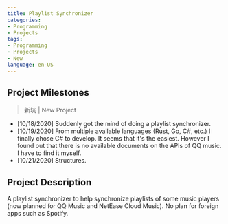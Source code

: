 ```yaml
---
title: Playlist Synchronizer
categories: 
- Programming
- Projects
tags:
- Programming
- Projects
- New
language: en-US
---
```


## Project Milestones

> 新坑 | New Project

- [10/18/2020] Suddenly got the mind of doing a playlist synchronizer.
- [10/19/2020] From multiple available languages (Rust, Go, C#, etc.) I finally chose C# to develop. It seems that it's the easiest. However I found out that there is no available documents on the APIs of QQ music. I have to find it myself.
- [10/21/2020] Structures.

## Project Description

A playlist synchronizer to help synchronize playlists of some music players (now planned for QQ Music and NetEase Cloud Music). No plan for foreign apps such as Spotify.


